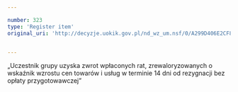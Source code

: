 ```yaml
---

number: 323
type: 'Register item'
original_uri: 'http://decyzje.uokik.gov.pl/nd_wz_um.nsf/0/A299D406E2CF8CC4C12572DD003294EF?OpenDocument'


---
```


„Uczestnik grupy uzyska zwrot wpłaconych rat, zrewaloryzowanych o wskaźnik wzrostu cen towarów i usług w terminie 14 dni od rezygnacji bez opłaty przygotowawczej”
